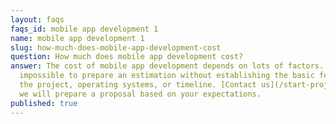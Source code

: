 ```yaml
---
layout: faqs
faqs_id: mobile app development 1
name: mobile app development 1
slug: how-much-does-mobile-app-development-cost
question: How much does mobile app development cost?
answer: The cost of mobile app development depends on lots of factors. It is
  impossible to prepare an estimation without establishing the basic features of
  the project, operating systems, or timeline. [Contact us](/start-project) and
  we will prepare a proposal based on your expectations.
published: true
---
```

